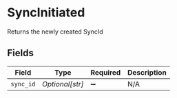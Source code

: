 # SyncInitiated

Returns the newly created SyncId


## Fields

| Field              | Type               | Required           | Description        |
| ------------------ | ------------------ | ------------------ | ------------------ |
| `sync_id`          | *Optional[str]*    | :heavy_minus_sign: | N/A                |